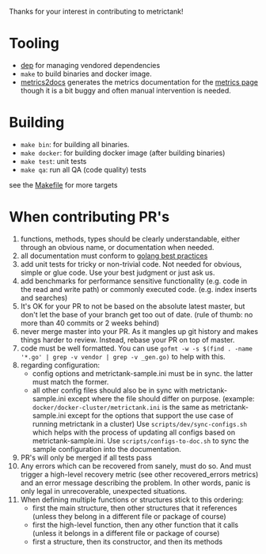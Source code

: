 Thanks for your interest in contributing to metrictank!

# Tooling

* [dep](https://github.com/golang/dep) for managing vendored dependencies
* `make` to build binaries and docker image.
* [metrics2docs](https://github.com/Dieterbe/metrics2docs) generates the metrics documentation for the [metrics page](https://github.com/grafana/metrictank/blob/master/docs/metrics.md) though it is a bit buggy and often manual intervention is needed.

# Building

* `make bin`: for building all binaries.
* `make docker`: for building docker image (after building binaries)
* `make test`: unit tests
* `make qa`: run all QA (code quality) tests

see the [Makefile](../Makefile) for more targets

# When contributing PR's

1. functions, methods, types should be clearly understandable, either through an obvious name, or documentation when needed.
2. all documentation must conform to [golang best practices](https://blog.golang.org/godoc-documenting-go-code)
3. add unit tests for tricky or non-trivial code. Not needed for obvious, simple or glue code.  Use your best judgment or just ask us.
4. add benchmarks for performance sensitive functionality (e.g. code in the read and write path) or commonly executed code. (e.g. index inserts and searches)
5. It's OK for your PR to not be based on the absolute latest master, but don't let the base of your branch get too out of date. (rule of thumb: no more than 40 commits or 2 weeks behind)
6. never merge master into your PR. As it mangles up git history and makes things harder to review. Instead, rebase your PR on top of master.
7. code must be well formatted. You can use `gofmt -w -s $(find . -name '*.go' | grep -v vendor | grep -v _gen.go)` to help with this.
8. regarding configuration:
   * config options and metrictank-sample.ini must be in sync. the latter must match the former.
   * all other config files should also be in sync with metrictank-sample.ini except where the file should differ on purpose.
   (example: `docker/docker-cluster/metrictank.ini` is the same as metrictank-sample.ini except for the options that support the use case of running metrictank in a cluster)
   Use `scripts/dev/sync-configs.sh` which helps with the process of updating all configs based on metrictank-sample.ini.
   Use `scripts/configs-to-doc.sh` to sync the sample configuration into the documentation.
9. PR's will only be merged if all tests pass
10. Any errors which can be recovered from sanely, must do so. And must trigger a high-level recovery metric (see other recovered_errors metrics) and an error message describing the problem.
    In other words, panic is only legal in unrecoverable, unexpected situations.
11. When defining multiple functions or structures stick to this ordering:
    * first the main structure, then other structures that it references (unless they belong in a different file or package of course)
    * first the high-level function, then any other function that it calls (unless it belongs in a different file or package of course)
    * first a structure, then its constructor, and then its methods
